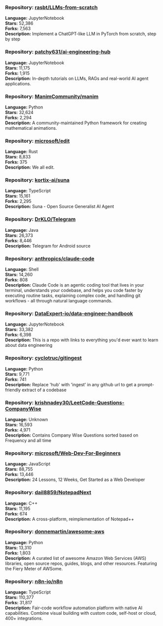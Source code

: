 ### **Repository:** [rasbt/LLMs-from-scratch](https://github.com/rasbt/LLMs-from-scratch)

**Language:** JupyterNotebook  
**Stars:** 52,386  
**Forks:** 7,563  
**Description:** Implement a ChatGPT-like LLM in PyTorch from scratch, step by step

### **Repository:** [patchy631/ai-engineering-hub](https://github.com/patchy631/ai-engineering-hub)

**Language:** JupyterNotebook  
**Stars:** 11,175  
**Forks:** 1,915  
**Description:** In-depth tutorials on LLMs, RAGs and real-world AI agent applications.

### **Repository:** [ManimCommunity/manim](https://github.com/ManimCommunity/manim)

**Language:** Python  
**Stars:** 32,624  
**Forks:** 2,294  
**Description:** A community-maintained Python framework for creating mathematical animations.

### **Repository:** [microsoft/edit](https://github.com/microsoft/edit)

**Language:** Rust  
**Stars:** 8,833  
**Forks:** 375  
**Description:** We all edit.

### **Repository:** [kortix-ai/suna](https://github.com/kortix-ai/suna)

**Language:** TypeScript  
**Stars:** 15,161  
**Forks:** 2,295  
**Description:** Suna - Open Source Generalist AI Agent

### **Repository:** [DrKLO/Telegram](https://github.com/DrKLO/Telegram)

**Language:** Java  
**Stars:** 26,373  
**Forks:** 8,446  
**Description:** Telegram for Android source

### **Repository:** [anthropics/claude-code](https://github.com/anthropics/claude-code)

**Language:** Shell  
**Stars:** 14,260  
**Forks:** 808  
**Description:** Claude Code is an agentic coding tool that lives in your terminal, understands your codebase, and helps you code faster by executing routine tasks, explaining complex code, and handling git workflows - all through natural language commands.

### **Repository:** [DataExpert-io/data-engineer-handbook](https://github.com/DataExpert-io/data-engineer-handbook)

**Language:** JupyterNotebook  
**Stars:** 33,382  
**Forks:** 6,398  
**Description:** This is a repo with links to everything you'd ever want to learn about data engineering

### **Repository:** [cyclotruc/gitingest](https://github.com/cyclotruc/gitingest)

**Language:** Python  
**Stars:** 9,771  
**Forks:** 741  
**Description:** Replace 'hub' with 'ingest' in any github url to get a prompt-friendly extract of a codebase

### **Repository:** [krishnadey30/LeetCode-Questions-CompanyWise](https://github.com/krishnadey30/LeetCode-Questions-CompanyWise)

**Language:** Unknown  
**Stars:** 16,593  
**Forks:** 4,971  
**Description:** Contains Company Wise Questions sorted based on Frequency and all time

### **Repository:** [microsoft/Web-Dev-For-Beginners](https://github.com/microsoft/Web-Dev-For-Beginners)

**Language:** JavaScript  
**Stars:** 88,755  
**Forks:** 13,446  
**Description:** 24 Lessons, 12 Weeks, Get Started as a Web Developer

### **Repository:** [dail8859/NotepadNext](https://github.com/dail8859/NotepadNext)

**Language:** C++  
**Stars:** 11,195  
**Forks:** 674  
**Description:** A cross-platform, reimplementation of Notepad++

### **Repository:** [donnemartin/awesome-aws](https://github.com/donnemartin/awesome-aws)

**Language:** Python  
**Stars:** 13,310  
**Forks:** 1,803  
**Description:** A curated list of awesome Amazon Web Services (AWS) libraries, open source repos, guides, blogs, and other resources. Featuring the Fiery Meter of AWSome.

### **Repository:** [n8n-io/n8n](https://github.com/n8n-io/n8n)

**Language:** TypeScript  
**Stars:** 110,377  
**Forks:** 31,817  
**Description:** Fair-code workflow automation platform with native AI capabilities. Combine visual building with custom code, self-host or cloud, 400+ integrations.

